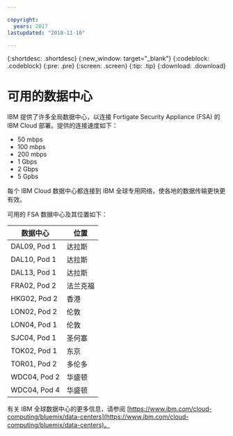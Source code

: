 ```yaml
---

copyright:
  years: 2017
lastupdated: "2018-11-10"

---
```


{:shortdesc: .shortdesc}
{:new_window: target="_blank"}
{:codeblock: .codeblock}
{:pre: .pre}
{:screen: .screen}
{:tip: .tip}
{:download: .download}

# 可用的数据中心
IBM 提供了许多全局数据中心，以连接 Fortigate Security Appliance (FSA) 的 IBM Cloud 部署。提供的连接速度如下：

* 50 mbps
* 100 mbps
* 200 mbps
* 1 Gbps
* 2 Gbps
* 5 Gpbs

每个 IBM Cloud 数据中心都连接到 IBM 全球专用网络，使各地的数据传输更快更有效。 

可用的 FSA 数据中心及其位置如下：

|数据中心|位置|
| ----------- | -------- |
| DAL09, Pod 1 |达拉斯|
| DAL10, Pod 1 |达拉斯|
| DAL13, Pod 1 |达拉斯|
| FRA02, Pod 2 |法兰克福|
| HKG02, Pod 2 |香港|
| LON02, Pod 2 |伦敦|
| LON04, Pod 1 |伦敦|
| SJC04, Pod 1 |圣何塞|
| TOK02, Pod 1 |东京|
| TOR01, Pod 2 |多伦多|
| WDC04, Pod 2 |华盛顿|
| WDC04, Pod 4 |华盛顿|

有关 IBM 全球数据中心的更多信息，请参阅 [https://www.ibm.com/cloud-computing/bluemix/data-centers](https://www.ibm.com/cloud-computing/bluemix/data-centers)。
